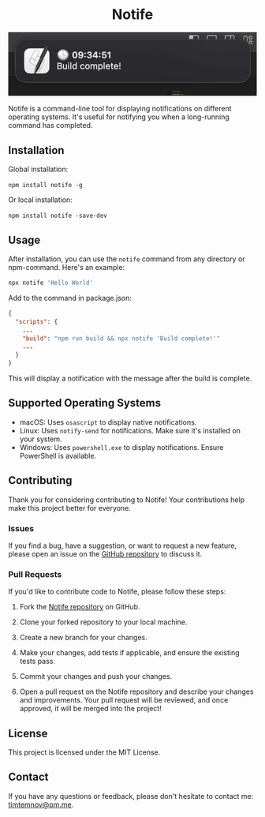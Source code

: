 <h1 align="center">
  Notife
</h1>

<p align="center">
  <img src="preview.png" alt="Scratch Map App" /> 
</p>

Notife is a command-line tool for displaying notifications on different operating systems. It's useful for notifying you when a long-running command has completed.

## Installation

Global installation:

`npm install notife -g`

Or local installation:

`npm install notife -save-dev`

## Usage

After installation, you can use the `notife` command from any directory or npm-command. Here's an example:

```bash
npx notife 'Hello World'
```

Add to the command in package.json:

```json
{
  "scripts": {
    ...
    "build": "npm run build && npx notife 'Build complete!'"
    ...
  }
}
```

This will display a notification with the message after the build is complete.

## Supported Operating Systems

- macOS: Uses `osascript` to display native notifications.
- Linux: Uses `notify-send` for notifications. Make sure it's installed on your system.
- Windows: Uses `powershell.exe` to display notifications. Ensure PowerShell is available.

## Contributing

Thank you for considering contributing to Notife! Your contributions help make this project better for everyone.

### Issues

If you find a bug, have a suggestion, or want to request a new feature, please open an issue on the [GitHub repository](https://github.com/dtlnv/notife) to discuss it.

### Pull Requests

If you'd like to contribute code to Notife, please follow these steps:

1. Fork the [Notife repository](https://github.com/dtlnv/notife) on GitHub.

2. Clone your forked repository to your local machine.

3. Create a new branch for your changes.

4. Make your changes, add tests if applicable, and ensure the existing tests pass.

5. Commit your changes and push your changes.

6. Open a pull request on the Notife repository and describe your changes and improvements. Your pull request will be reviewed, and once approved, it will be merged into the project!

## License

This project is licensed under the MIT License.

## Contact

If you have any questions or feedback, please don't hesitate to contact me: timtemnov@pm.me.